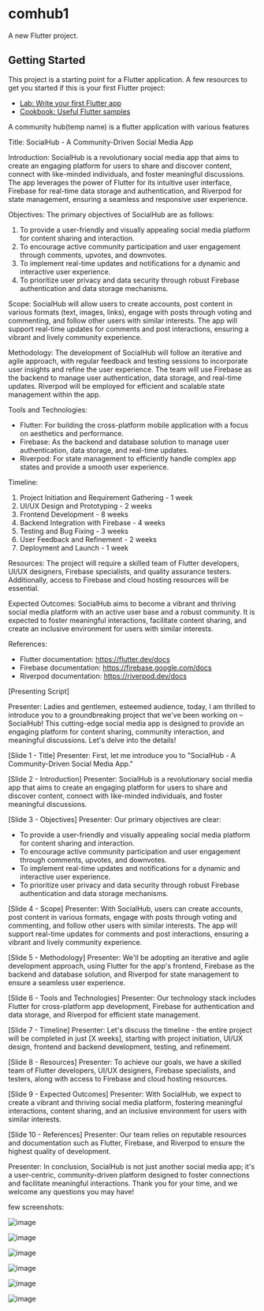 
# comhub1

A new Flutter project.

## Getting Started

This project is a starting point for a Flutter application.
A few resources to get you started if this is your first Flutter project:
- [Lab: Write your first Flutter app](https://docs.flutter.dev/get-started/codelab)
- [Cookbook: Useful Flutter samples](https://docs.flutter.dev/cookbook)

A community hub(temp name) is a flutter application with various features 

Title: SocialHub - A Community-Driven Social Media App

Introduction:
SocialHub is a revolutionary social media app that aims to create an engaging platform for users to share and discover content, connect with like-minded individuals, and foster meaningful discussions. The app leverages the power of Flutter for its intuitive user interface, Firebase for real-time data storage and authentication, and Riverpod for state management, ensuring a seamless and responsive user experience.

Objectives:
The primary objectives of SocialHub are as follows:
1. To provide a user-friendly and visually appealing social media platform for content sharing and interaction.
2. To encourage active community participation and user engagement through comments, upvotes, and downvotes.
3. To implement real-time updates and notifications for a dynamic and interactive user experience.
4. To prioritize user privacy and data security through robust Firebase authentication and data storage mechanisms.

Scope:
SocialHub will allow users to create accounts, post content in various formats (text, images, links), engage with posts through voting and commenting, and follow other users with similar interests. The app will support real-time updates for comments and post interactions, ensuring a vibrant and lively community experience.

Methodology:
The development of SocialHub will follow an iterative and agile approach, with regular feedback and testing sessions to incorporate user insights and refine the user experience. The team will use Firebase as the backend to manage user authentication, data storage, and real-time updates. Riverpod will be employed for efficient and scalable state management within the app.

Tools and Technologies:
- Flutter: For building the cross-platform mobile application with a focus on aesthetics and performance.
- Firebase: As the backend and database solution to manage user authentication, data storage, and real-time updates.
- Riverpod: For state management to efficiently handle complex app states and provide a smooth user experience.

Timeline:
1. Project Initiation and Requirement Gathering - 1 week
2. UI/UX Design and Prototyping - 2 weeks
3. Frontend Development - 8 weeks
4. Backend Integration with Firebase - 4 weeks
5. Testing and Bug Fixing - 3 weeks
6. User Feedback and Refinement - 2 weeks
7. Deployment and Launch - 1 week

Resources:
The project will require a skilled team of Flutter developers, UI/UX designers, Firebase specialists, and quality assurance testers. Additionally, access to Firebase and cloud hosting resources will be essential.

Expected Outcomes:
SocialHub aims to become a vibrant and thriving social media platform with an active user base and a robust community. It is expected to foster meaningful interactions, facilitate content sharing, and create an inclusive environment for users with similar interests.

References:
- Flutter documentation: https://flutter.dev/docs
- Firebase documentation: https://firebase.google.com/docs
- Riverpod documentation: https://riverpod.dev/docs

[Presenting Script]

Presenter: Ladies and gentlemen, esteemed audience, today, I am thrilled to introduce you to a groundbreaking project that we've been working on – SocialHub! This cutting-edge social media app is designed to provide an engaging platform for content sharing, community interaction, and meaningful discussions. Let's delve into the details!

[Slide 1 - Title]
Presenter: First, let me introduce you to "SocialHub - A Community-Driven Social Media App."

[Slide 2 - Introduction]
Presenter: SocialHub is a revolutionary social media app that aims to create an engaging platform for users to share and discover content, connect with like-minded individuals, and foster meaningful discussions.

[Slide 3 - Objectives]
Presenter: Our primary objectives are clear: 
- To provide a user-friendly and visually appealing social media platform for content sharing and interaction.
- To encourage active community participation and user engagement through comments, upvotes, and downvotes.
- To implement real-time updates and notifications for a dynamic and interactive user experience.
- To prioritize user privacy and data security through robust Firebase authentication and data storage mechanisms.

[Slide 4 - Scope]
Presenter: With SocialHub, users can create accounts, post content in various formats, engage with posts through voting and commenting, and follow other users with similar interests. The app will support real-time updates for comments and post interactions, ensuring a vibrant and lively community experience.

[Slide 5 - Methodology]
Presenter: We'll be adopting an iterative and agile development approach, using Flutter for the app's frontend, Firebase as the backend and database solution, and Riverpod for state management to ensure a seamless user experience.

[Slide 6 - Tools and Technologies]
Presenter: Our technology stack includes Flutter for cross-platform app development, Firebase for authentication and data storage, and Riverpod for efficient state management.

[Slide 7 - Timeline]
Presenter: Let's discuss the timeline - the entire project will be completed in just [X weeks], starting with project initiation, UI/UX design, frontend and backend development, testing, and refinement.

[Slide 8 - Resources]
Presenter: To achieve our goals, we have a skilled team of Flutter developers, UI/UX designers, Firebase specialists, and testers, along with access to Firebase and cloud hosting resources.

[Slide 9 - Expected Outcomes]
Presenter: With SocialHub, we expect to create a vibrant and thriving social media platform, fostering meaningful interactions, content sharing, and an inclusive environment for users with similar interests.

[Slide 10 - References]
Presenter: Our team relies on reputable resources and documentation such as Flutter, Firebase, and Riverpod to ensure the highest quality of development.

Presenter: In conclusion, SocialHub is not just another social media app; it's a user-centric, community-driven platform designed to foster connections and facilitate meaningful interactions. Thank you for your time, and we welcome any questions you may have!

few screenshots:

![image](https://github.com/avanish-dex/comhub1/assets/58302003/9b92cdc8-5224-4cfb-94e8-33269793a19a)

![image](https://github.com/avanish-dex/comhub1/assets/58302003/c08cf68f-e739-4e69-92f9-9d823eab47c0)

![image](https://github.com/avanish-dex/comhub1/assets/58302003/a3158348-e428-4e5c-bb5d-7d8ba0dcc699)

![image](https://github.com/avanish-dex/comhub1/assets/58302003/bea86df6-70cb-4aa4-9014-5d3e4b6a2eb6)

![image](https://github.com/avanish-dex/comhub1/assets/58302003/64549947-cc84-4143-bd0e-449b88abc364)

![image](https://github.com/avanish-dex/comhub1/assets/58302003/385b9e69-c739-45d9-9db2-d8420dc35e89)




